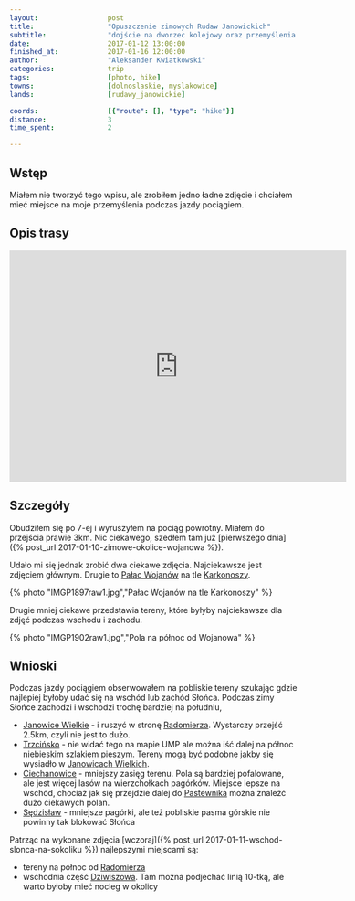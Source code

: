 ```yaml
---
layout:                 post
title:                  "Opuszczenie zimowych Rudaw Janowickich"
subtitle:               "dojście na dworzec kolejowy oraz przemyślenia na temat gdzie robić zdjęcia o wschodzie i zachodzie"
date:                   2017-01-12 13:00:00
finished_at:            2017-01-16 12:00:00
author:                 "Aleksander Kwiatkowski"
categories:             trip
tags:                   [photo, hike]
towns:                  [dolnoslaskie, myslakowice]
lands:                  [rudawy_janowickie]

coords:                 [{"route": [], "type": "hike"}]
distance:               3
time_spent:             2

---
```


[wiki-trzcinsko]: https://pl.wikipedia.org/wiki/Trzci%C5%84sko
[wiki-szklarska]: https://pl.wikipedia.org/wiki/Szklarska_Por%C4%99ba
[wiki-wojanow]: https://pl.wikipedia.org/wiki/Wojan%C3%B3w
[wiki-lomnica]: https://pl.wikipedia.org/wiki/%C5%81omnica_(powiat_jeleniog%C3%B3rski)
[wiki-karkonosze]: https://pl.wikipedia.org/wiki/Karkonosze
[wiki-bobrow]: https://pl.wikipedia.org/wiki/Bobr%C3%B3w_(powiat_jeleniog%C3%B3rski)
[wiki-wojanow-palac]: https://pl.wikipedia.org/wiki/Pa%C5%82ac_w_Wojanowie
[wiki-janowice-wielkie]: https://pl.wikipedia.org/wiki/Janowice_Wielkie
[wiki-ciechanowice]: https://pl.wikipedia.org/wiki/Ciechanowice
[wiki-sedzislaw]: https://pl.wikipedia.org/wiki/S%C4%99dzis%C5%82aw_(wojew%C3%B3dztwo_dolno%C5%9Bl%C4%85skie)
[wiki-radomierz]: https://pl.wikipedia.org/wiki/Radomierz_(wojew%C3%B3dztwo_dolno%C5%9Bl%C4%85skie)
[wiki-pastewnik]: https://pl.wikipedia.org/wiki/Pastewnik_(wojew%C3%B3dztwo_dolno%C5%9Bl%C4%85skie)
[wiki-dziwiszow]: https://pl.wikipedia.org/wiki/Dziwisz%C3%B3w

Wstęp
-----

Miałem nie tworzyć tego wpisu, ale zrobiłem jedno ładne zdjęcie i chciałem mieć miejsce
na moje przemyślenia podczas jazdy pociągiem.

Opis trasy
----------

<iframe height='405' width='590' frameborder='0' allowtransparency='true' scrolling='no' src='https://www.strava.com/activities/833063516/embed/6504da43b37caabf7da054062bfef720b8dc866b'></iframe>

Szczegóły
---------

Obudziłem się po 7-ej i wyruszyłem na pociąg powrotny. Miałem do przejścia
prawie 3km. Nic ciekawego, szedłem tam  już
[pierwszego dnia]({% post_url 2017-01-10-zimowe-okolice-wojanowa %}).

Udało mi się jednak zrobić dwa ciekawe zdjęcia. Najciekawsze jest zdjęciem
głównym. Drugie to [Pałac Wojanów][wiki-wojanow-palac] na tle
[Karkonoszy][wiki-karkonosze].

{% photo "IMGP1897raw1.jpg","Pałac Wojanów na tle Karkonoszy" %}

Drugie mniej ciekawe przedstawia tereny, które byłyby najciekawsze dla zdjęć
podczas wschodu i zachodu.

{% photo "IMGP1902raw1.jpg","Pola na północ od Wojanowa" %}

Wnioski
-------

Podczas jazdy pociągiem obserwowałem na pobliskie tereny szukając gdzie
najlepiej byłoby udać się na wschód lub zachód Słońca. Podczas zimy Słońce
zachodzi i wschodzi trochę bardziej na południu,

* [Janowice Wielkie][wiki-janowice-wielkie] - i ruszyć w stronę [Radomierza][wiki-radomierz].
  Wystarczy przejść 2.5km, czyli nie jest to dużo.
* [Trzcińsko][wiki-trzcinsko] - nie widać tego na mapie UMP ale można iść dalej na północ
  niebieskim szlakiem pieszym. Tereny mogą być podobne jakby się wysiadło w
  [Janowicach Wielkich][wiki-janowice-wielkie].
* [Ciechanowice][wiki-ciechanowice] - mniejszy zasięg terenu. Pola są bardziej pofalowane,
  ale jest więcej lasów na wierzchołkach pagórków. Miejsce lepsze na wschód, chociaż
  jak się przejdzie dalej do [Pastewnika][wiki-pastewnik] można znaleźć dużo
  ciekawych polan.
* [Sędzisław][wiki-sedzislaw] - mniejsze pagórki, ale też pobliskie pasma górskie nie
  powinny tak blokować Słońca

Patrząc na wykonane zdjęcia [wczoraj]({% post_url 2017-01-11-wschod-slonca-na-sokoliku %})
najlepszymi miejscami są:

* tereny na północ od [Radomierza][wiki-radomierz]
* wschodnia część [Dziwiszowa][wiki-dziwiszow]. Tam można podjechać linią 10-tką, ale
  warto byłoby mieć nocleg w okolicy
